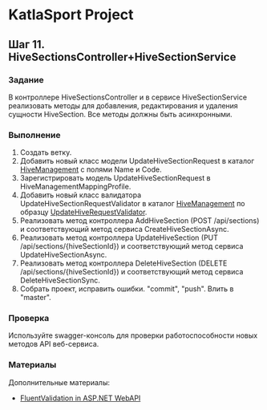# KatlaSport Project

## Шаг 11. HiveSectionsController+HiveSectionService

### Задание

В контроллере HiveSectionsController и в сервисе HiveSectionService реализовать методы для добавления, редактирования и удаления сущности HiveSection. Все методы должны быть асинхронными.

### Выполнение

1. Создать ветку.
2. Добавить новый класс модели UpdateHiveSectionRequest в каталог [HiveManagement](../KatlaSport.Services.Models/HiveManagement) с полями Name и Code.
3. Зарегистрировать модель UpdateHiveSectionRequest в HiveManagementMappingProfile.
4. Добавить новый класс валидатора UpdateHiveSectionRequestValidator в каталог [HiveManagement](../KatlaSport.Services.Models/HiveManagement) по образцу [UpdateHiveRequestValidator](../KatlaSport.Services.Models/HiveManagement/UpdateHiveRequestValidator.cs).
5. Реализовать метод контроллера AddHiveSection (POST /api/sections) и соответствующий метод сервиса CreateHiveSectionAsync.
6. Реализовать метод контроллера UpdateHiveSection (PUT /api/sections/{hiveSectionId}) и соответствующий метод сервиса UpdateHiveSectionAsync.
7. Реализовать метод контроллера DeleteHiveSection (DELETE /api/sections/{hiveSectionId}) и соответствующий метод сервиса DeleteHiveSectionSync.
8. Собрать проект, исправить ошибки. "commit", "push". Влить в "master".

### Проверка

Используйте swagger-консоль для проверки работоспособности новых методов API веб-сервиса.

### Материалы

Дополнительные материалы:
* [FluentValidation in ASP.NET WebAPI](https://medium.com/resdiary-product-team/fluentvalidation-in-asp-net-webapi-edb4d078b296)
